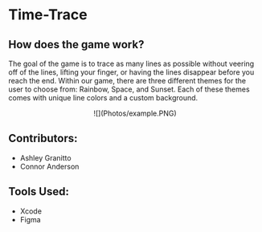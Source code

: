 # Time-Trace

## How does the game work?

The goal of the game is to trace as many lines as possible without veering off of the lines, lifting your finger, or having the lines disappear before you reach the end. Within our game, there are three different themes for the user to choose from: Rainbow, Space, and Sunset. Each of these themes comes with unique line colors and a custom background. 

<p align="center"> ![](Photos/example.PNG)</p>

## Contributors:

* Ashley Granitto
* Connor Anderson

## Tools Used:

* Xcode
* Figma
